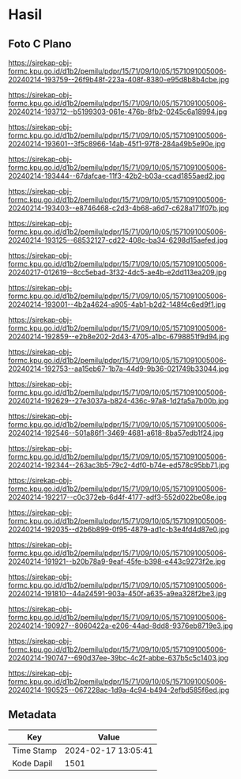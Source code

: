 # Hasil

## Foto C Plano

https://sirekap-obj-formc.kpu.go.id/d1b2/pemilu/pdpr/15/71/09/10/05/1571091005006-20240214-193759--26f9b48f-223a-408f-8380-e95d8b8b4cbe.jpg

https://sirekap-obj-formc.kpu.go.id/d1b2/pemilu/pdpr/15/71/09/10/05/1571091005006-20240214-193712--b5199303-061e-476b-8fb2-0245c6a18994.jpg

https://sirekap-obj-formc.kpu.go.id/d1b2/pemilu/pdpr/15/71/09/10/05/1571091005006-20240214-193601--3f5c8966-14ab-45f1-97f8-284a49b5e90e.jpg

https://sirekap-obj-formc.kpu.go.id/d1b2/pemilu/pdpr/15/71/09/10/05/1571091005006-20240214-193444--67dafcae-11f3-42b2-b03a-ccad1855aed2.jpg

https://sirekap-obj-formc.kpu.go.id/d1b2/pemilu/pdpr/15/71/09/10/05/1571091005006-20240214-193403--e8746468-c2d3-4b68-a6d7-c628a171f07b.jpg

https://sirekap-obj-formc.kpu.go.id/d1b2/pemilu/pdpr/15/71/09/10/05/1571091005006-20240214-193125--68532127-cd22-408c-ba34-6298d15aefed.jpg

https://sirekap-obj-formc.kpu.go.id/d1b2/pemilu/pdpr/15/71/09/10/05/1571091005006-20240217-012619--8cc5ebad-3f32-4dc5-ae4b-e2dd113ea209.jpg

https://sirekap-obj-formc.kpu.go.id/d1b2/pemilu/pdpr/15/71/09/10/05/1571091005006-20240214-193001--4b2a4624-a905-4ab1-b2d2-148f4c6ed9f1.jpg

https://sirekap-obj-formc.kpu.go.id/d1b2/pemilu/pdpr/15/71/09/10/05/1571091005006-20240214-192859--e2b8e202-2d43-4705-a1bc-6798851f9d94.jpg

https://sirekap-obj-formc.kpu.go.id/d1b2/pemilu/pdpr/15/71/09/10/05/1571091005006-20240214-192753--aa15eb67-1b7a-44d9-9b36-021749b33044.jpg

https://sirekap-obj-formc.kpu.go.id/d1b2/pemilu/pdpr/15/71/09/10/05/1571091005006-20240214-192629--27e3037a-b824-436c-97a8-1d2fa5a7b00b.jpg

https://sirekap-obj-formc.kpu.go.id/d1b2/pemilu/pdpr/15/71/09/10/05/1571091005006-20240214-192546--501a86f1-3469-4681-a618-8ba57edb1f24.jpg

https://sirekap-obj-formc.kpu.go.id/d1b2/pemilu/pdpr/15/71/09/10/05/1571091005006-20240214-192344--263ac3b5-79c2-4df0-b74e-ed578c95bb71.jpg

https://sirekap-obj-formc.kpu.go.id/d1b2/pemilu/pdpr/15/71/09/10/05/1571091005006-20240214-192217--c0c372eb-6d4f-4177-adf3-552d022be08e.jpg

https://sirekap-obj-formc.kpu.go.id/d1b2/pemilu/pdpr/15/71/09/10/05/1571091005006-20240214-192035--d2b6b899-0f95-4879-ad1c-b3e4fd4d87e0.jpg

https://sirekap-obj-formc.kpu.go.id/d1b2/pemilu/pdpr/15/71/09/10/05/1571091005006-20240214-191921--b20b78a9-9eaf-45fe-b398-e443c9273f2e.jpg

https://sirekap-obj-formc.kpu.go.id/d1b2/pemilu/pdpr/15/71/09/10/05/1571091005006-20240214-191810--44a24591-903a-450f-a635-a9ea328f2be3.jpg

https://sirekap-obj-formc.kpu.go.id/d1b2/pemilu/pdpr/15/71/09/10/05/1571091005006-20240214-190927--8060422a-e206-44ad-8dd8-9376eb8719e3.jpg

https://sirekap-obj-formc.kpu.go.id/d1b2/pemilu/pdpr/15/71/09/10/05/1571091005006-20240214-190747--690d37ee-39bc-4c2f-abbe-637b5c5c1403.jpg

https://sirekap-obj-formc.kpu.go.id/d1b2/pemilu/pdpr/15/71/09/10/05/1571091005006-20240214-190525--067228ac-1d9a-4c94-b494-2efbd585f6ed.jpg


## Metadata

| Key        | Value               |
| ---------- | ------------------- |
| Time Stamp | 2024-02-17 13:05:41 |
| Kode Dapil | 1501                |



